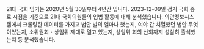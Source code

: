 21대 국회 임기는 2020년 5월 30일부터 4년간 입니다. 2023-12-09일 정기 국회 종료 시점을 기준으로 21대 국회의원들의 입법 활동에 대해 분석했습니다. 
의안정보시스템에서 크롤링한 데이터를 가지고 법안 발의 얼마나 했는지, 여야 간 치열했던 법안 무엇이었는지, 소위원회・상임위 제대로 열고 있는지, 상임위 회의 산회까지 성실히 출석했는지 등 분석했습니다. 
